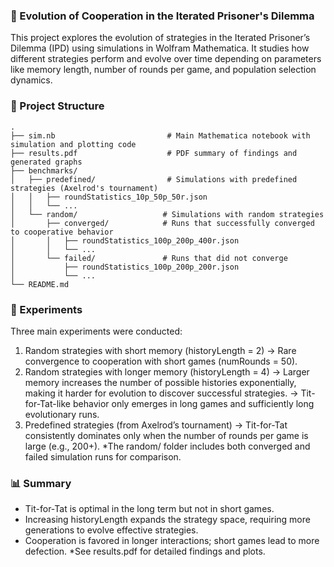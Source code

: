 ### 🧠 Evolution of Cooperation in the Iterated Prisoner's Dilemma

This project explores the evolution of strategies in the Iterated Prisoner’s Dilemma (IPD) using simulations in Wolfram Mathematica. It studies how different strategies perform and evolve over time depending on parameters like memory length, number of rounds per game, and population selection dynamics.


### 📂 Project Structure
```
.
├── sim.nb                         # Main Mathematica notebook with simulation and plotting code
├── results.pdf                    # PDF summary of findings and generated graphs
├── benchmarks/
│   ├── predefined/                # Simulations with predefined strategies (Axelrod's tournament)
│   │   ├── roundStatistics_10p_50p_50r.json
│   │   └── ...
│   └── random/                   # Simulations with random strategies
│       ├── converged/            # Runs that successfully converged to cooperative behavior
│       │   ├── roundStatistics_100p_200p_400r.json
│       │   └── ...
│       └── failed/               # Runs that did not converge
│           ├── roundStatistics_100p_200p_200r.json
│           └── ...
└── README.md
```



### 🧪 Experiments
Three main experiments were conducted:
1. Random strategies with short memory (historyLength = 2)
→ Rare convergence to cooperation with short games (numRounds = 50).
2. Random strategies with longer memory (historyLength = 4)
→ Larger memory increases the number of possible histories exponentially, making it harder for evolution to discover successful strategies.
→ Tit-for-Tat-like behavior only emerges in long games and sufficiently long evolutionary runs.
3. Predefined strategies (from Axelrod’s tournament)
→ Tit-for-Tat consistently dominates only when the number of rounds per game is large (e.g., 200+).
*The random/ folder includes both converged and failed simulation runs for comparison.

### 📊 Summary
- Tit-for-Tat is optimal in the long term but not in short games.
- Increasing historyLength expands the strategy space, requiring more generations to evolve effective strategies.
- Cooperation is favored in longer interactions; short games lead to more defection.
*See results.pdf for detailed findings and plots.
